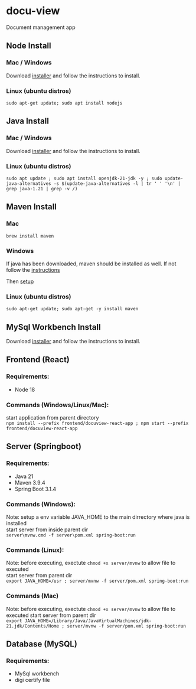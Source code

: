 # docu-view

Document management app

## Node Install

### Mac / Windows

Download [installer](https://nodejs.org/en/download) and follow the instructions to install.

### Linux (ubuntu distros)

``` sudo apt-get update; sudo apt install nodejs ```

## Java Install

### Mac / Windows

Download [installer](https://www.java.com/en/download/) and follow the instructions to install.

### Linux (ubuntu distros)

``` sudo apt update ; sudo apt install openjdk-21-jdk -y ; sudo update-java-alternatives -s $(update-java-alternatives -l | tr ' ' '\n' | grep java-1.21 | grep -v /) ```

## Maven Install

### Mac

```brew install maven```

### Windows

If java has been downloaded, maven should be installed as well. If not follow the [instructions](https://maven.apache.org/install.html)

Then [setup](https://maven.apache.org/guides/getting-started/windows-prerequisites.html)

### Linux (ubuntu distros)

``` sudo apt-get update; sudo apt-get -y install maven ```

## MySql Workbench Install

Download [installer](https://dev.mysql.com/downloads/workbench/) and follow the instructions to install.

## Frontend (React)

### Requirements:
* Node 18

### Commands (Windows/Linux/Mac):
start application from parent directory \
``` npm install --prefix frontend/docuview-react-app ; npm start --prefix frontend/docuview-react-app ```

## Server (Springboot)

### Requirements:
* Java 21
* Maven 3.9.4
* Spring Boot 3.1.4

### Commands (Windows):
Note: setup a env variable JAVA_HOME to the main dirrectory where java is installed \
start server from inside parent dir \
``` server\mvnw.cmd -f server\pom.xml spring-boot:run ```
### Commands (Linux):
Note: before executing, exectute ``` chmod +x server/mvnw ``` to allow file to executed \
start server from parent dir \
``` export JAVA_HOME=/usr ; server/mvnw -f server/pom.xml spring-boot:run ```

### Commands (Mac)
Note: before executing, exectute ``` chmod +x server/mvnw ``` to allow file to executed 
start server from parent dir \
``` export JAVA_HOME=/Library/Java/JavaVirtualMachines/jdk-21.jdk/Contents/Home ; server/mvnw -f server/pom.xml spring-boot:run ```

## Database (MySQL)

### Requirements:

* MySql workbench
* digi certify file
